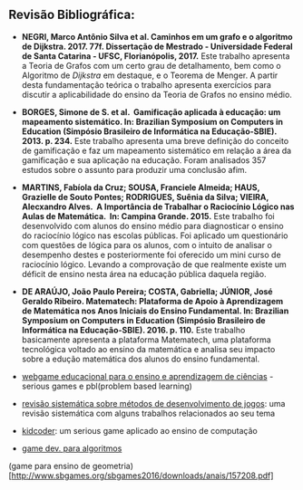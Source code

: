 ## Revisão Bibliográfica:

- **NEGRI, Marco Antônio Silva et al. Caminhos em um grafo e o algoritmo de Dijkstra. 2017. 77f. Dissertação de Mestrado - Universidade Federal de Santa Catarina - UFSC, Florianópolis, 2017.**
    Este trabalho apresenta a Teoria de Grafos com um certo grau de detalhamento, bem como o Algoritmo de *Dijkstra* em destaque, e o Teorema de Menger. A partir desta fundamentação teórica o trabalho apresenta exercícios para discutir a aplicabilidade do ensino da Teoria de Grafos no ensino médio.

- **BORGES, Simone de S. et al. ​ Gamificação aplicada à educação: um mapeamento sistemático. In: Brazilian Symposium on Computers in Education (Simpósio Brasileiro de Informática na Educação-SBIE). 2013. p. 234.**
    Este trabalho apresenta uma breve definição do conceito de gamificação e faz um mapeamento sistemático em relação a área da gamificação e sua aplicação na educação. Foram analisados 357 estudos sobre o assunto para produzir uma conclusão afim.

- **MARTINS, Fabíola da Cruz; SOUSA, Franciele Almeida; HAUS, Grazielle de Souto Pontes; RODRIGUES, Suênia da Silva; VIEIRA, Alecxandro Alves. ​ A Importância de Trabalhar o Raciocínio Lógico nas Aulas de Matemática. ​ In: Campina Grande. 2015.**
    Este trabalho foi desenvolvido com alunos do ensino médio para diagnosticar o ensino do raciocínio lógico nas escolas públicas. Foi aplicado um questionário com questões de lógica para os alunos, com o intuito de analisar o desempenho destes e posteriormente foi oferecido um mini curso de raciocínio lógico. Levando a comprovação de que realmente existe um déficit de ensino nesta área na educação pública daquela região.

- **DE ARAÚJO, João Paulo Pereira; COSTA, Gabriella; JÚNIOR, José Geraldo Ribeiro. Matematech: Plataforma de Apoio à Aprendizagem de Matemática nos Anos Iniciais do Ensino Fundamental. In: Brazilian Symposium on Computers in Education (Simpósio Brasileiro de Informática na Educação-SBIE). 2016. p. 110.**
    Este trabalho basicamente apresenta a plataforma Matematech, uma plataforma tecnológica voltado ao ensino da matemática e analisa seu impacto sobre a edução matemática dos alunos do ensino fundamental.


- [webgame educacional para o ensino e aprendizagem de ciências](https://www.seer.ufrgs.br/renote/article/viewFile/67349/38443) - serious games e pbl(problem based learning)

- [revisão sistemática sobre métodos de desenvolvimento de jogos](http://www.br-ie.org/pub/index.php/sbie/article/viewFile/5116/3521): uma revisão sistemática  com alguns trabalhos relacionados ao seu tema

- [kidcoder](http://www.br-ie.org/pub/index.php/sbie/article/download/5340/3703): um serious game aplicado ao ensino de computação 

- [game dev. para algoritmos](https://www.researchgate.net/profile/Herleson_Pontes2/publication/259485824_Game_Development_in_Learning_Process_of_Algorithms_and_Computer_Programming/links/00b4952c2db4656d47000000/Game-Development-in-Learning-Process-of-Algorithms-and-Computer-Programming.pdf)

(game para ensino de geometria)[http://www.sbgames.org/sbgames2016/downloads/anais/157208.pdf]